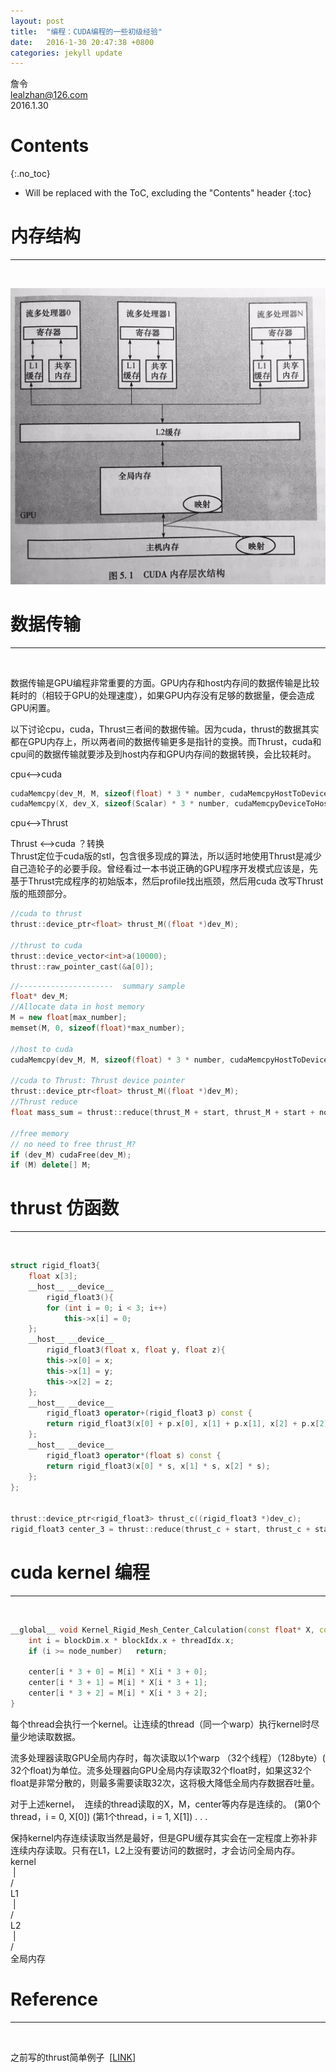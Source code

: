 ```yaml
---
layout: post
title:  "编程：CUDA编程的一些初级经验"
date:   2016-1-30 20:47:38 +0800
categories: jekyll update
---
```


詹令   
lealzhan@126.com    
2016.1.30   

# Contents
{:.no_toc}

* Will be replaced with the ToC, excluding the "Contents" header
{:toc}


# **内存结构**
---
<br>

![](https://raw.githubusercontent.com/lealzhan/lealzhan.github.io/master/_pictures/2016-1-30-CUDA-Programming-Init-0.jpg)


# **数据传输**
---
<br>

数据传输是GPU编程非常重要的方面。GPU内存和host内存间的数据传输是比较耗时的（相较于GPU的处理速度），如果GPU内存没有足够的数据量，便会造成GPU闲置。

以下讨论cpu，cuda，Thrust三者间的数据传输。因为cuda，thrust的数据其实都在GPU内存上，所以两者间的数据传输更多是指针的变换。而Thrust，cuda和cpu间的数据传输就要涉及到host内存和GPU内存间的数据转换，会比较耗时。

cpu<——>cuda

```c++
cudaMemcpy(dev_M, M, sizeof(float) * 3 * number, cudaMemcpyHostToDevice);
cudaMemcpy(X, dev_X, sizeof(Scalar) * 3 * number, cudaMemcpyDeviceToHost);
```

cpu<——>Thrust



Thrust <——>cuda ？转换  
Thrust定位于cuda版的stl，包含很多现成的算法，所以适时地使用Thrust是减少自己造轮子的必要手段。曾经看过一本书说正确的GPU程序开发模式应该是，先基于Thrust完成程序的初始版本，然后profile找出瓶颈，然后用cuda 改写Thrust版的瓶颈部分。

```c++
//cuda to thrust
thrust::device_ptr<float> thrust_M((float *)dev_M);

//thrust to cuda
thrust::device_vector<int>a(10000);
thrust::raw_pointer_cast(&a[0]);
```

```c++
//---------------------  summary sample
float* dev_M;
//Allocate data in host memory
M = new float[max_number];
memset(M, 0, sizeof(float)*max_number);

//host to cuda
cudaMemcpy(dev_M, M, sizeof(float) * 3 * number, cudaMemcpyHostToDevice);

//cuda to Thrust: Thrust device pointer
thrust::device_ptr<float> thrust_M((float *)dev_M);
//Thrust reduce
float mass_sum = thrust::reduce(thrust_M + start, thrust_M + start + node_number, (float)0);

//free memory
// no need to free thrust_M?
if (dev_M) cudaFree(dev_M);
if (M) delete[] M;
```

# **thrust 仿函数**
---
<br>

```c++
struct rigid_float3{
	float x[3];
	__host__ __device__
		rigid_float3(){
		for (int i = 0; i < 3; i++)
			this->x[i] = 0;
	};
	__host__ __device__
		rigid_float3(float x, float y, float z){
		this->x[0] = x;
		this->x[1] = y;
		this->x[2] = z;
	};
	__host__ __device__
		rigid_float3 operator+(rigid_float3 p) const {
		return rigid_float3(x[0] + p.x[0], x[1] + p.x[1], x[2] + p.x[2]);
	};
	__host__ __device__
		rigid_float3 operator*(float s) const {
		return rigid_float3(x[0] * s, x[1] * s, x[2] * s);
	};
};


thrust::device_ptr<rigid_float3> thrust_c((rigid_float3 *)dev_c);
rigid_float3 center_3 = thrust::reduce(thrust_c + start, thrust_c + start + node_number, rigid_float3(), thrust::plus<rigid_float3>())*inv_mass_sum;

```


# **cuda kernel 编程**
---
<br>

```c++
__global__ void Kernel_Rigid_Mesh_Center_Calculation(const float* X, const int node_number, const float* M, float *center){
	int i = blockDim.x * blockIdx.x + threadIdx.x;
	if (i >= node_number)	return;

	center[i * 3 + 0] = M[i] * X[i * 3 + 0];
	center[i * 3 + 1] = M[i] * X[i * 3 + 1];
	center[i * 3 + 2] = M[i] * X[i * 3 + 2];
}
```

每个thread会执行一个kernel。让连续的thread（同一个warp）执行kernel时尽量少地读取数据。

流多处理器读取GPU全局内存时，每次读取以1个warp （32个线程）（128byte）( 32个float)为单位。流多处理器向GPU全局内存读取32个float时，如果这32个float是非常分散的，则最多需要读取32次，这将极大降低全局内存数据吞吐量。

对于上述kernel，  连续的thread读取的X，M，center等内存是连续的。
(第0个thread，i = 0, X[0])
(第1个thread，i = 1, X[1])
.
.
.


保持kernel内存连续读取当然是最好，但是GPU缓存其实会在一定程度上弥补非连续内存读取。只有在L1，L2上没有要访问的数据时，才会访问全局内存。  
kernel  
 |  
\/  
L1  
 |  
\/  
L2  
 |  
\/  
全局内存


# Reference
---
<br>

之前写的thrust简单例子  [[LINK](http://com-g.lofter.com/post/1cc9ce73_5585b14)]

